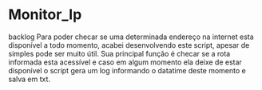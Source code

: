 # Monitor_Ip

backlog 
Para poder checar se uma determinada endereço na internet esta disponível a todo momento, acabei desenvolvendo este script, apesar de simples pode ser muito útil. Sua principal função é checar se a rota informada esta acessível e caso em algum momento ela deixe de estar disponível o script gera um log informando o datatime deste momento e salva em txt.
